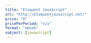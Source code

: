 ```yaml
---
title: "Eloquent JavaScript"
url: "http://eloquentjavascript.net/"
price: "0"
pricePerPeriod: "n/a"
format: "ebook"
subject: [javascript]
---
```

